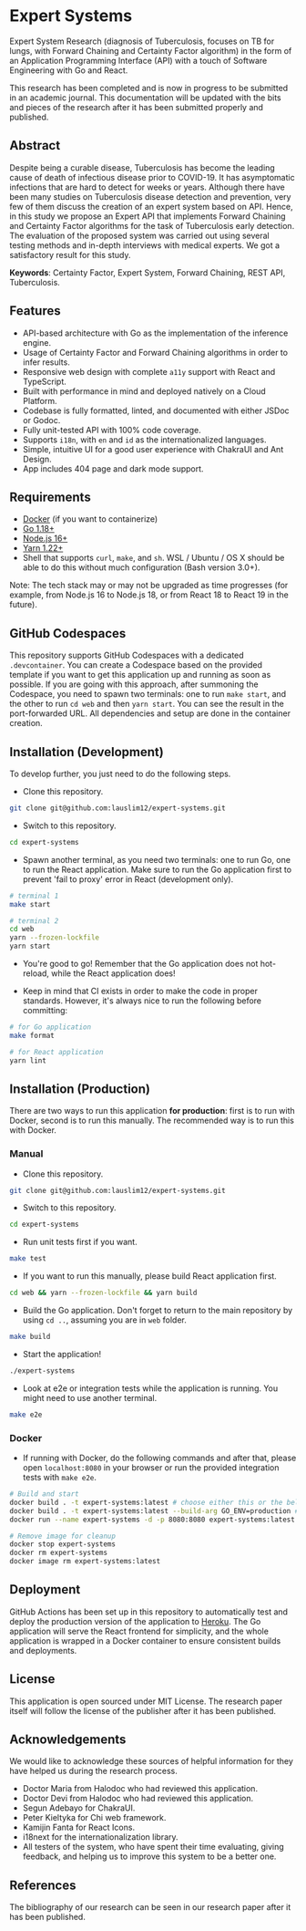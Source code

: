 # Expert Systems

Expert System Research (diagnosis of Tuberculosis, focuses on TB for lungs, with Forward Chaining and Certainty Factor algorithm) in the form of an Application Programming Interface (API) with a touch of Software Engineering with Go and React.

This research has been completed and is now in progress to be submitted in an academic journal. This documentation will be updated with the bits and pieces of the research after it has been submitted properly and published.

## Abstract

Despite being a curable disease, Tuberculosis has become the leading cause of death of infectious disease prior to COVID-19. It has asymptomatic infections that are hard to detect for weeks or years. Although there have been many studies on Tuberculosis disease detection and prevention, very few of them discuss the creation of an expert system based on API. Hence, in this study we propose an Expert API that implements Forward Chaining and Certainty Factor algorithms for the task of Tuberculosis early detection. The evaluation of the proposed system was carried out using several testing methods and in-depth interviews with medical experts. We got a satisfactory result for this study.

**Keywords**: Certainty Factor, Expert System, Forward Chaining, REST API, Tuberculosis.

## Features

- API-based architecture with Go as the implementation of the inference engine.
- Usage of Certainty Factor and Forward Chaining algorithms in order to infer results.
- Responsive web design with complete `a11y` support with React and TypeScript.
- Built with performance in mind and deployed natively on a Cloud Platform.
- Codebase is fully formatted, linted, and documented with either JSDoc or Godoc.
- Fully unit-tested API with 100% code coverage.
- Supports `i18n`, with `en` and `id` as the internationalized languages.
- Simple, intuitive UI for a good user experience with ChakraUI and Ant Design.
- App includes 404 page and dark mode support.

## Requirements

- [Docker](https://www.docker.com/) (if you want to containerize)
- [Go 1.18+](https://golang.org/)
- [Node.js 16+](https://nodejs.org/en/)
- [Yarn 1.22+](https://yarnpkg.com/)
- Shell that supports `curl`, `make`, and `sh`. WSL / Ubuntu / OS X should be able to do this without much configuration (Bash version 3.0+).

Note: The tech stack may or may not be upgraded as time progresses (for example, from Node.js 16 to Node.js 18, or from React 18 to React 19 in the future).

## GitHub Codespaces

This repository supports GitHub Codespaces with a dedicated `.devcontainer`. You can create a Codespace based on the provided template if you want to get this application up and running as soon as possible. If you are going with this approach, after summoning the Codespace, you need to spawn two terminals: one to run `make start`, and the other to run `cd web` and then `yarn start`. You can see the result in the port-forwarded URL. All dependencies and setup are done in the container creation.

## Installation (Development)

To develop further, you just need to do the following steps.

- Clone this repository.

```bash
git clone git@github.com:lauslim12/expert-systems.git
```

- Switch to this repository.

```bash
cd expert-systems
```

- Spawn another terminal, as you need two terminals: one to run Go, one to run the React application. Make sure to run the Go application first to prevent 'fail to proxy' error in React (development only).

```bash
# terminal 1
make start

# terminal 2
cd web
yarn --frozen-lockfile
yarn start
```

- You're good to go! Remember that the Go application does not hot-reload, while the React application does!

- Keep in mind that CI exists in order to make the code in proper standards. However, it's always nice to run the following before committing:

```bash
# for Go application
make format

# for React application
yarn lint
```

## Installation (Production)

There are two ways to run this application **for production**: first is to run with Docker, second is to run this manually. The recommended way is to run this with Docker.

### Manual

- Clone this repository.

```bash
git clone git@github.com:lauslim12/expert-systems.git
```

- Switch to this repository.

```bash
cd expert-systems
```

- Run unit tests first if you want.

```bash
make test
```

- If you want to run this manually, please build React application first.

```bash
cd web && yarn --frozen-lockfile && yarn build
```

- Build the Go application. Don't forget to return to the main repository by using `cd ..`, assuming you are in `web` folder.

```bash
make build
```

- Start the application!

```bash
./expert-systems
```

- Look at e2e or integration tests while the application is running. You might need to use another terminal.

```bash
make e2e
```

### Docker

- If running with Docker, do the following commands and after that, please open `localhost:8080` in your browser or run the provided integration tests with `make e2e`.

```bash
# Build and start
docker build . -t expert-systems:latest # choose either this or the below one
docker build . -t expert-systems:latest --build-arg GO_ENV=production # if you want HTTPS with 'X-Forwarded-Proto' header, some services like Heroku use this for HTTPS
docker run --name expert-systems -d -p 8080:8080 expert-systems:latest

# Remove image for cleanup
docker stop expert-systems
docker rm expert-systems
docker image rm expert-systems:latest
```

## Deployment

GitHub Actions has been set up in this repository to automatically test and deploy the production version of the application to [Heroku](https://www.heroku.com/). The Go application will serve the React frontend for simplicity, and the whole application is wrapped in a Docker container to ensure consistent builds and deployments.

## License

This application is open sourced under MIT License. The research paper itself will follow the license of the publisher after it has been published.

## Acknowledgements

We would like to acknowledge these sources of helpful information for they have helped us during the research process.

- Doctor Maria from Halodoc who had reviewed this application.
- Doctor Devi from Halodoc who had reviewed this application.
- Segun Adebayo for ChakraUI.
- Peter Kieltyka for Chi web framework.
- Kamijin Fanta for React Icons.
- i18next for the internationalization library.
- All testers of the system, who have spent their time evaluating, giving feedback, and helping us to improve this system to be a better one.

## References

The bibliography of our research can be seen in our research paper after it has been published.
